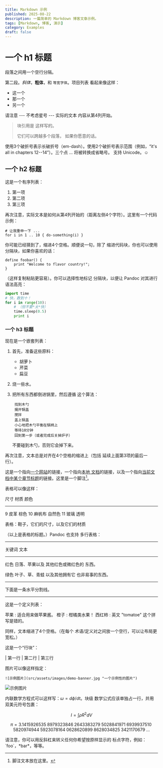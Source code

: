 ```yaml
---
title: Markdown 示例
published: 2025-08-22
description: 一篇简单的 Markdown 博客文章示例。
tags: [Markdown, 博客, 演示]
category: Examples
draft: false
---
```


# 一个 h1 标题

段落之间用一个空行分隔。

第二段。_斜体_，**粗体**，和 `等宽字体`。项目列表
看起来像这样：

- 这一个
- 那一个
- 另一个

请注意 --- 不考虑星号 --- 实际的文本
内容从第4列开始。

> 块引用是
> 这样写的。
>
> 它们可以跨越多个段落，
> 如果你愿意的话。

使用3个破折号表示长破折号（em-dash）。使用2个破折号表示范围（例如，“it's all
in chapters 12--14”）。三个点 ... 将被转换成省略号。
支持 Unicode。☺

## 一个 h2 标题

这是一个有序列表：

1. 第一项
2. 第二项
3. 第三项

再次注意，实际文本是如何从第4列开始的（距离左侧4个字符）。这里有一个代码示例：

    # 让我重申一下 ...
    for i in 1 .. 10 { do-something(i) }

你可能已经猜到了，缩进4个空格。顺便说一句，除了
缩进代码块，你也可以使用分隔块，如果你喜欢的话：

```
define foobar() {
    print "Welcome to flavor country!";
}
```

（这样复制粘贴更容易）。你可以选择性地标记
分隔块，以便让 Pandoc 对其进行语法高亮：

```python
import time
# 快，数到十！
for i in range(10):
    # （但不要*太*快）
    time.sleep(0.5)
    print i
```

### 一个 h3 标题

现在是一个嵌套列表：

1. 首先，准备这些原料：

    - 胡萝卜
    - 芹菜
    - 扁豆

2. 烧一些水。

3. 把所有东西都倒进锅里，然后遵循
    这个算法：

        找到木勺
        揭开锅盖
        搅拌
        盖上锅盖
        小心地把木勺平衡在锅柄上
        等待10分钟
        回到第一步（或者完成后关掉炉子）

    不要碰到木勺，否则它会掉下来。

再次注意，文本总是对齐在4个空格的缩进上（包括
延续上面第3项的最后一行）。

这是一个指向[一个网站](http://foo.bar)的链接，一个指向[本地
文档](/Users/xian/Documents/setix/Fuwari/src/content/spec/about.md)的链接，以及一个指向[当前文档中某个章节标题](#an-h2-header)的链接。这里是一个脚注[^1]。

[^1]: 脚注文本放在这里。

表格可以像这样：

尺寸 材质 颜色

---

9 皮革 棕色
10 麻帆布 自然色
11 玻璃 透明

表格：鞋子，它们的尺寸，以及它们的材质

（以上是表格的标题。）Pandoc 也支持
多行表格：

---

关键词 文本

---

红色 日落、苹果以及
其他红色或微红色的
东西。

绿色 叶子、草、青蛙
以及其他拥有它
也非易事的东西。

---

下面是一条水平分割线。

---

这是一个定义列表：

苹果
: 适合用来做苹果酱。
橙子
: 柑橘类水果！
西红柿
: 英文 "tomatoe" 这个拼写是错的。

同样，文本缩进了4个空格。（在每个
术语/定义对之间放一个空行，可以让布局更宽松。）

这是一个“行块”：

| 第一行
| 第二行
| 第三行

图片可以像这样指定：

```![示例图片](src/assets/images/demo-banner.jpg "一个示例性的图片")```

![示例图片](src/assets/images/demo-banner.jpg "一个示例性的图片")

内联数学方程式可以这样写：$\omega = d\phi / dt$。块级
数学公式应该单独占一行，并用双美元符号包裹：

$$I = \int \rho R^{2} dV$$

$$
\begin{equation*}
\pi
=3.1415926535
 \;8979323846\;2643383279\;5028841971\;6939937510\;5820974944
 \;5923078164\;0628620899\;8628034825\;3421170679\;\ldots
\end{equation*}
$$

请注意，你可以用反斜杠来转义任何你希望按原样显示的
标点字符，例如：\`foo\`，\*bar\*，等等。